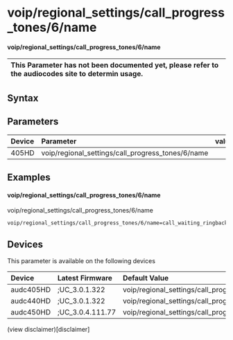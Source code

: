 ﻿---
description: voip/regional_settings/call_progress_tones/6/name
search: false
---

# voip/regional_settings/call_progress_tones/6/name

#### voip/regional_settings/call_progress_tones/6/name


| This Parameter has not been documented yet, please refer to the audiocodes site to determin usage.  | 
| :--- |

## Syntax

## Parameters
|Device|Parameter|value|Description|
|:---|:---|:---|:---|
| 405HD | voip/regional_settings/call_progress_tones/6/name |  |  |

## Examples
#### voip/regional_settings/call_progress_tones/6/name

voip/regional_settings/call_progress_tones/6/name

```
voip/regional_settings/call_progress_tones/6/name=call_waiting_ringback_tone
```

## Devices
This parameter is available on the following devices

| Device | Latest Firmware | Default Value |
|:---|:---|:---|
| audc405HD | ;UC_3.0.1.322 | voip/regional_settings/call_progress_tones/6/name=call_waiting_ringback_tone 
| audc440HD | ;UC_3.0.1.322 | voip/regional_settings/call_progress_tones/6/name=call_waiting_ringback_tone 
| audc450HD | ;UC_3.0.4.111.77 | voip/regional_settings/call_progress_tones/6/name=call_waiting_ringback_tone 

(view disclaimer)[disclaimer]
